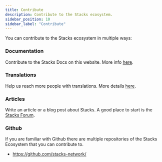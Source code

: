 ```yaml
---
title: Contribute
description: Contribute to the Stacks ecosystem.
sidebar_position: 10
sidebar_label: "Contribute"
---
```


You can contribute to the Stacks ecosystem in multiple ways:

<!-- markdown-link-check-disable -->

### Documentation

Contribute to the Stacks Docs on this website. More info [here](docs).

### Translations

Help us reach more people with translations. More details [here](translations).

<!-- markdown-link-check-enable-->

### Articles

Write an article or a blog post about Stacks. A good place to start is the [Stacks Forum](https://forum.stacks.org).

### Github

If you are familiar with Github there are multiple repositories of the Stacks Ecosystem that you can contribute to.

- https://github.com/stacks-network/
